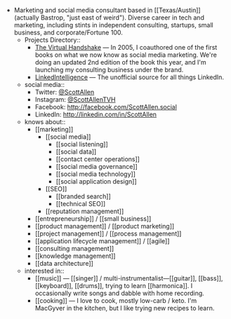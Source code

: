 - Marketing and social media consultant based in [[Texas/Austin]] (actually Bastrop, "just east of weird"). Diverse career in tech and marketing, including stints in independent consulting, startups, small business, and corporate/Fortune 100.
    - Projects Directory::
        - [The Virtual Handshake](http://TheVirtualHandshake.com) — In 2005, I coauthored one of the first books on what we now know as social media marketing. We're doing an updated 2nd edition of the book this year, and I'm launching my consulting business under the brand.
        - [LinkedIntelligence](http://LinkedIntelligence.com) — The unofficial  source for all things LinkedIn.
    - social media:: 
        - Twitter: [@ScottAllen](http://twitter.com/ScottAllen)
        - Instagram: [@ScottAllenTVH](https://www.instagram.com/scottallentvh/)
        - Facebook: http://facebook.com/ScottAllen.social
        - LinkedIn: http://linkedin.com/in/ScottAllen
    - knows about::
        - [[marketing]]
            - [[social media]]
                - [[social listening]]
                - [[social data]]
                - [[contact center operations]]
                - [[social media governance]]
                - [[social media technology]]
                - [[social application design]]
            - [[SEO]]
                - [[branded search]]
                - [[technical SEO]]
            - [[reputation management]]
        - [[entrepreneurship]] / [[small business]]
        - [[product management]] / [[product marketing]]
        - [[project management]] / [[process management]]
        - [[application lifecycle management]] / [[agile]]
        - [[consulting management]]
        - [[knowledge management]]
        - [[data architecture]]
    - interested in::
        - [[music]] — [[singer]] / multi-instrumentalist—[[guitar]], [[bass]], [[keyboard]], [[drums]], trying to learn [[harmonica]]. I occasionally write songs and dabble with home recording.
        - [[cooking]] — I love to cook, mostly low-carb / keto. I'm MacGyver in the kitchen, but I like trying new recipes to learn.
